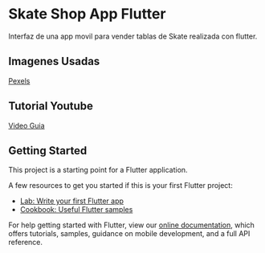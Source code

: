 # Skate Shop App Flutter

Interfaz de una app movil para vender tablas de Skate realizada con flutter.

## Imagenes Usadas
[Pexels](https://www.pexels.com/)

## Tutorial Youtube
[Video Guia](https://www.youtube.com/watch?v=EZKD4hXH3b0)

## Getting Started

This project is a starting point for a Flutter application.

A few resources to get you started if this is your first Flutter project:

- [Lab: Write your first Flutter app](https://flutter.dev/docs/get-started/codelab)
- [Cookbook: Useful Flutter samples](https://flutter.dev/docs/cookbook)

For help getting started with Flutter, view our
[online documentation](https://flutter.dev/docs), which offers tutorials,
samples, guidance on mobile development, and a full API reference.
